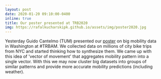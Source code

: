 ```yaml
---
layout: post
date: 2020-01-20 09:10:00-0400
inline: true
title: Our poster presented at TRB2020
img: https://rafalkucharskipk.github.io/assets/img/poster2020.jpg
---
```


Yesterday Guido Cantelmo (TUM) presented our [poster](https://www.linkedin.com/posts/rafalkucharski_trbam-trbam-activity-6623509035729715201-qb_y) on big mobility data in Washington at #TRBAM. We collected data on millions of city bike trips from NYC and started thinking how to synthesize them. We came up with this idea of 'vector of movement' that aggregates mobility pattern into a single vector. With this we may now cluster big datasets into groups of similar patterns and provide more accurate mobility predictions (including weather).
